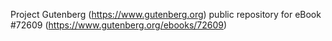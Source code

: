 Project Gutenberg (https://www.gutenberg.org) public repository
for eBook #72609 (https://www.gutenberg.org/ebooks/72609)
